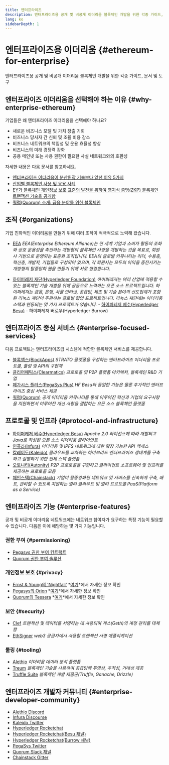 ```yaml
---
title: 엔터프라이즈
description: 엔터프라이즈용 공개 및 비공개 이더리움 블록체인 개발을 위한 각종 가이드, 문서 및 도구
lang: ko
sidebarDepth: 1
---
```


# 엔터프라이즈용 이더리움 {#ethereum-for-enterprise}

<FeaturedText>엔터프라이즈용 공개 및 비공개 이더리움 블록체인 개발을 위한 각종 가이드, 문서 및 도구</FeaturedText>

## 엔터프라이즈 이더리움을 선택해야 하는 이유 {#why-enterprise-ethereum}

기업들은 왜 엔터프라이즈 이더리움을 선택해야 하나요?

- 새로운 비즈니스 모델 및 가치 창출 기회
- 비즈니스 당사자 간 신뢰 및 조율 비용 감소
- 비즈니스 네트워크의 책임성 및 운용 효율성 향상
- 비즈니스의 미래 경쟁력 강화
- 공용 메인넷 또는 사용 권한이 필요한 사설 네트워크와의 호환성

자세한 내용은 다음 문서를 참고하세요.

- [엔터프라이즈 이더리움이 분산원장 기술보다 앞선 이유 5가지](https://media.consensys.net/5-reasons-why-enterprise-ethereum-is-so-much-more-than-a-distributed-ledger-technology-c9a89db82cb5)
- [산업별 블록체인 사용 및 응용 사례](https://media.consensys.net/enterprise-ethereum-blockchain-use-cases-and-applications-by-industry-3914d1210049)
- [EY가 블록체인 개인정보 보호 표준의 발전을 위하여 영지식 증명(ZKP) 블록체인 트랜잭션 기술을 공개함](https://www.ey.com/en_gl/news/2019/04/ey-releases-zero-knowledge-proof-blockchain-transaction-technology-to-the-public-domain-to-advance-blockchain-privacy-standards)
- [쿼럼(Quorum) 소개: 금융 분야를 위한 블록체인](https://medium.com/blockchain-at-berkeley/introduction-to-quorum-blockchain-for-the-financial-sector-58813f84e88c)

## 조직 {#organizations}

기업 친화적인 이더리움을 만들기 위해 여러 조직이 적극적으로 노력해 왔습니다.

- [EEA](https://entethalliance.org/) _EEA(Enterprise Ethereum Alliance)는 전 세계 기업과 소비자 활동의 조화와 상호 운용성을 촉진하는 개방형의 블록체인 사양을 개발하는 것을 목표로, 회원사 기반으로 운영되는 표준화 조직입니다. EEA의 글로벌 커뮤니티는 리더, 수용층, 혁신층, 개발자, 기업들로 구성되어 있으며, 각 회원사는 모두의 이익을 증진시키는 개방형의 탈중앙화 웹을 만들기 위해 서로 협업합니다._

- [하이퍼레저 재단(Hyperledger Foundation)](https://hyperledger.org) _하이퍼레저는 여러 산업에 적용할 수 있는 블록체인 기술 개발을 위해 공동으로 노력하는 오픈 소스 프로젝트입니다. 하이퍼레저는 금융, 은행, 사물 인터넷, 공급망, 제조 및 기술 분야의 선도업체가 포함된 리눅스 재단이 주관하는 글로벌 협업 프로젝트입니다._ _리눅스 재단에는 이더리움 스택과 연동되는 몇 가지 프로젝트가 있습니다._ - [하이퍼레저 베수(Hyperledger Besu)](https://www.hyperledger.org/blog/2019/08/29/announcing-hyperledger-besu) - 하이퍼레저 버로우(Hyperledger Burrow)

## 엔터프라이즈 중심 서비스 {#enterprise-focused-services}

다음 프로젝트는 엔터프라이즈급 시스템에 적합한 블록체인 서비스를 제공합니다.

- [블록앱스(BlockApps)](https://blockapps.net/) _STRATO 플랫폼을 구성하는 엔터프라이즈 이더리움 프로토콜, 툴링 및 API의 구현체_
- [클리어매틱스(Clearmatics)](https://www.clearmatics.com/about) _프로토콜 및 P2P 플랫폼 아키텍처, 블록체인 R&D 기업_
- [페가시스 플러스(PegaSys Plus)](https://pegasys.tech/enterprise/) _HF Besu와 동일한 기능은 물론 추가적인 엔터프라이즈 중심 서비스 제공_
- [쿼럼(Quorum)](https://www.goquorum.com/) _공개 이더리움 커뮤니티를 통해 이루어진 혁신과 기업의 요구사항을 지원하면서 이루어진 개선 사항을 결합하는 오픈 소스 블록체인 플랫폼_

## 프로토콜 및 인프라 {#protocol-and-infrastructure}

- [하이퍼레저 베수(Hyperledger Besu)](https://www.hyperledger.org/projects/besu) _Apache 2.0 라이선스에 따라 개발되고 Java로 작성된 오픈 소스 이더리움 클라이언트_
- [인퓨라(Infura)](https://infura.io/) _이더리움 및 IPFS 네트워크에 대한 확장 가능한 API 액세스_
- [칼레이도(Kaleido)](https://kaleido.io/) _클라우드를 교차하는 하이브리드 엔터프라이즈 생태계를 구축하고 실행하기 위한 전체 스택 플랫폼_
- [오토니티(Autonity)](https://www.clearmatics.com/about/) _P2P 프로토콜을 구현하고 클라이언트 소프트웨어 및 인프라를 제공하는 프로토콜 모음_
- [체인스택(Chainstack)](https://chainstack.com/) _기업이 탈중앙화된 네트워크 및 서비스를 신속하게 구축, 배포, 관리할 수 있도록 지원하는 멀티 클라우드 및 멀티 프로토콜 PaaS(Platform as a Service)_

## 엔터프라이즈 기능 {#enterprise-features}

공개 및 비공개 이더리움 네트워크에는 네트워크 참여자가 요구하는 특정 기능이 필요할 수 있습니다. 다음은 이에 해당하는 몇 가지 기능입니다.

### 권한 부여 {#permissioning}

- [Pegasys 권한 부여 컨트랙트](https://github.com/PegaSysEng/permissioning-smart-contracts)
- [Quorum 권한 부여 솔루션](https://github.com/jpmorganchase/quorum/wiki/Security)

### 개인정보 보호 {#privacy}

- [Ernst & Young의 'Nightfall'](https://github.com/EYBlockchain/nightfall) *[여기](https://bravenewcoin.com/insights/ernst-and-young-rolls-out-'nightfall-to-enable-private-transactions-on)*에서 자세한 정보 확인
- [Pegasys의 Orion](https://docs.pantheon.pegasys.tech/en/stable/Concepts/Privacy/Privacy-Overview/) *[여기](https://pegasys.tech/privacy-in-pantheon-how-it-works-and-why-your-enterprise-should-care/)*에서 자세한 정보 확인
- [Quorum의 Tessera](https://docs.goquorum.com/en/latest/Privacy/Tessera/Tessera/) *[여기](https://github.com/jpmorganchase/tessera/wiki/How-Tessera-works)*에서 자세한 정보 확인

### 보안 {#security}

- [Clef](https://geth.ethereum.org/docs/clef/tutorial) _트랜잭션 및 데이터를 서명하는 데 사용되며 게스(Geth)의 계정 관리를 대체함_
- [EthSigner](https://github.com/ConsenSys/ethsigner) _web3 공급자에서 사용할 트랜잭션 서명 애플리케이션_

### 툴링 {#tooling}

- [Alethio](https://explorer.aleth.io/) _이더리움 데이터 분석 플랫폼_
- [Treum](https://treum.io/) _블록체인 기술을 사용하여 공급망에 투명성, 추적성, 거래성 제공_
- [Truffle Suite](https://trufflesuite.com) _블록체인 개발 제품군(Truffle, Ganache, Drizzle)_

## 엔터프라이즈 개발자 커뮤니티 {#enterprise-developer-community}

- [Alethio Discord](https://discord.gg/d2t8NuU)
- [Infura Discourse](https://community.infura.io/)
- [Kaleido Twitter](https://twitter.com/Kaleido_io)
- [Hyperledger Rocketchat](https://chat.hyperledger.org/)
- [Hyperledger Rocketchat(Besu 채널)](https://chat.hyperledger.org/channel/besu)
- [Hyperledger Rocketchat(Burrow 채널)](https://chat.hyperledger.org/channel/burrow)
- [PegaSys Twitter](https://twitter.com/Kaleido_io)
- [Quorum Slack 채널](http://bit.ly/quorum-slack)
- [Chainstack Gitter](https://gitter.im/chainstack/Lobby)
